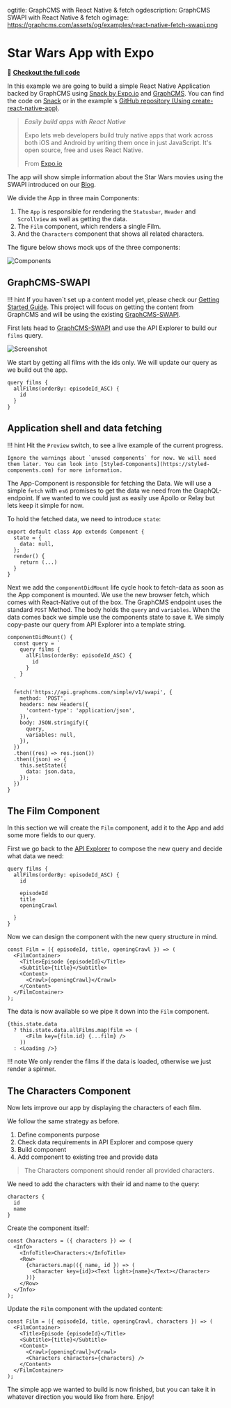 ogtitle: GraphCMS with React Native & fetch
ogdescription: GraphCMS SWAPI with React Native & fetch
ogimage: https://graphcms.com/assets/og/examples/react-native-fetch-swapi.png

# Star Wars App with Expo
<script async src="https://snack.expo.io/embed.js"></script>

🚀 **[Checkout the full code](https://snack.expo.io/r17Xs7yl-)**

In this example we are going to build a simple React Native Application backed by GraphCMS using [Snack by Expo.io](https://snack.expo.io) and [GraphCMS](https://graphcms.com). You can find the code on [Snack](https://snack.expo.io/r17Xs7yl-) or in the example´s [GitHub repository (Using create-react-native-app)](https://github.com/GraphCMS/graphcms-examples/tree/master/react-native-fetch-swapi).

> *Easily build apps with React Native*
>
> Expo lets web developers build truly native apps that work across both iOS and Android by writing them once in just JavaScript. It's open source, free and uses React Native.
>
> From [Expo.io](https://expo.io)

The app will show simple information about the Star Wars movies using the SWAPI introduced on our [Blog](https://graphcms.com/blog/the-star-wars-api-just-got-a-makeover).

We divide the App in three main Components:

1. The `App` is responsible for rendering the `Statusbar`, `Header` and `Scrollview` as well as getting the data.
2. The `Film` component, which renders a single Film.
3. And the `Characters` component that shows all related characters.

The figure below shows mock ups of the three components:

![Components](../img/examples/filmdex/components.svg)

## GraphCMS-SWAPI

!!! hint
    If you haven´t set up a content model yet, please check our [Getting Started Guide](../Getting_Started). This project will focus on getting the content from GraphCMS and will be using the existing [GraphCMS-SWAPI](https://api.graphcms.com/simple/v1/swapi).

First lets head to [GraphCMS-SWAPI](https://api.graphcms.com/simple/v1/swapi) and use the API Explorer to build our `films` query.

![Screenshot](../img/examples/filmdex/api-explorer.png)

We start by getting all films with the ids only. We will update our query as we build out the app.

```
query films {
  allFilms(orderBy: episodeId_ASC) {
    id
  }
}
```

## Application shell and data fetching

<div data-snack-id="S1Xg47yxZ" class="expo" data-snack-platform="ios" data-snack-preview="false"></div>

!!! hint
    Hit the `Preview` switch, to see a live example of the current progress.

    Ignore the warnings about `unused components` for now. We will need them later. You can look into [Styled-Components](https://styled-components.com) for more information.

The App-Component is responsible for fetching the Data. We will use a simple `fetch` with `es6` promises to get the data we need from the GraphQL-endpoint. If we wanted to we could just as easily use Apollo or Relay but lets keep it simple for now.

To hold the fetched data, we need to introduce `state`:

```
export default class App extends Component {
  state = {
    data: null,
  };
  render() {
    return (...)
  }
}
```

Next we add the `componentDidMount` life cycle hook to fetch-data as soon as the App component is mounted. We use the new browser fetch, which comes with React-Native out of the box. The GraphCMS endpoint uses the standard `POST` Method. The body holds the `query` and `variables`. When the data comes back we simple use the components state to save it.
We simply copy-paste our query from API Explorer into a template string.

```
componentDidMount() {
  const query = `
    query films {
      allFilms(orderBy: episodeId_ASC) {
        id
      }
    }
  `

  fetch('https://api.graphcms.com/simple/v1/swapi', {
    method: 'POST',
    headers: new Headers({
      'content-type': 'application/json',
    }),
    body: JSON.stringify({
      query,
      variables: null,
    }),
  })
  .then((res) => res.json())
  .then((json) => {
    this.setState({
      data: json.data,
    });
  })
}
```
<div data-snack-id="BkBT0V1x-" class="expo" data-snack-platform="ios" data-snack-preview="false"></div>

## The Film Component

In this section we will create the `Film` component, add it to the App and add some more fields to our query.

First we go back to the [API Explorer](https://api.graphcms.com/simple/v1/swapi) to compose the new query and decide what data we need:

```
query films {
  allFilms(orderBy: episodeId_ASC) {
    id

    episodeId
    title
    openingCrawl

  }
}
```

Now we can design the component with the new query structure in mind.

```
const Film = ({ episodeId, title, openingCrawl }) => (
  <FilmContainer>
    <Title>Episode {episodeId}</Title>
    <Subtitle>{title}</Subtitle>
    <Content>
      <Crawl>{openingCrawl}</Crawl>
    </Content>
  </FilmContainer>
);
```

The data is now available so we pipe it down into the `Film` component.

```
{this.state.data
  ? this.state.data.allFilms.map(film => (
      <Film key={film.id} {...film} />
    ))
  : <Loading />}
```

!!! note
    We only render the films if the data is loaded, otherwise we just render a spinner.

<div data-snack-id="r1oi7XkeZ" class="expo" data-snack-platform="ios" data-snack-preview="false"></div>

## The Characters Component

Now lets improve our app by displaying the characters of each film.

We follow the same strategy as before.

  1. Define components purpose
  2. Check data requirements in API Explorer and compose query
  3. Build component
  4. Add component to existing tree and provide data

> The Characters component should render all provided characters.

We need to add the characters with their id and name to the query:

```
characters {
  id
  name
}
```

Create the component itself:

```
const Characters = ({ characters }) => (
  <Info>
    <InfoTitle>Characters:</InfoTitle>
    <Row>
      {characters.map(({ name, id }) => (
        <Character key={id}><Text light>{name}</Text></Character>
      ))}
    </Row>
  </Info>
);
```

Update the `Film` component with the updated content:

```
const Film = ({ episodeId, title, openingCrawl, characters }) => (
  <FilmContainer>
    <Title>Episode {episodeId}</Title>
    <Subtitle>{title}</Subtitle>
    <Content>
      <Crawl>{openingCrawl}</Crawl>
      <Characters characters={characters} />
    </Content>
  </FilmContainer>
);
```

The simple app we wanted to build is now finished, but you can take it in whatever direction you would like from here. Enjoy!

<div data-snack-id="r17Xs7yl-" class="expo" data-snack-platform="ios" data-snack-preview="false"></div>
